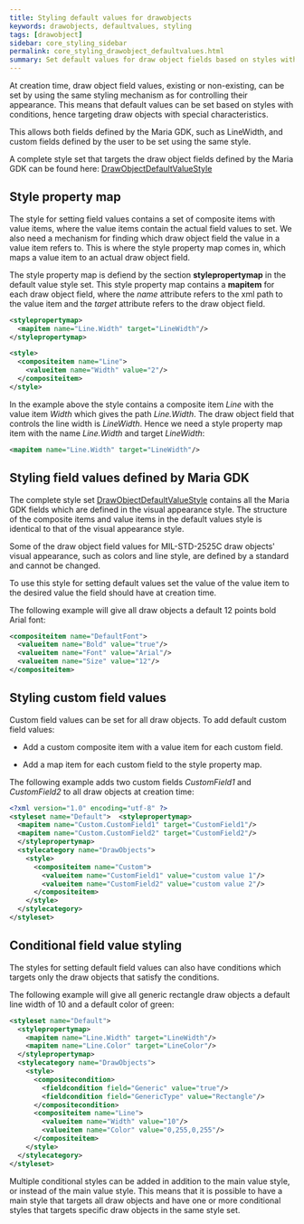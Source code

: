 ```yaml
---
title: Styling default values for drawobjects
keywords: drawobjects, defaultvalues, styling
tags: [drawobject]
sidebar: core_styling_sidebar
permalink: core_styling_drawobject_defaultvalues.html
summary: Set default values for draw object fields based on styles with conditions to target objects with special characteristics.
---
```


At creation time, draw object field values, existing or non-existing, can be set by using the same styling mechanism as for controlling their appearance. This means that default values can be set based on styles with conditions, hence targeting draw objects with special characteristics.

This allows both fields defined by the Maria GDK, such as LineWidth, and custom fields defined by the user to be set using the same style. 

A complete style set that targets the draw object fields defined by the Maria GDK can be found here: [DrawObjectDefaultValueStyle](core_styling_drawobject_defaultvalues_xml.html) 

## Style property map

The style for setting field values contains a set of composite items with value items, where the value items contain the actual field values to set. We also need a mechanism for finding which draw object field the value in a value item refers to. This is where the style property map comes in, which maps a value item to an actual draw object field.

The style property map is defiend by the section **stylepropertymap** in the default value style set. This style property map contains a **mapitem** for each draw object field, where the *name* attribute refers to the xml path to the value item and the *target* attribute refers to the draw object field.

```xml
<stylepropertymap>
  <mapitem name="Line.Width" target="LineWidth"/>
</stylepropertymap>

<style>
  <compositeitem name="Line">
    <valueitem name="Width" value="2"/>
  </compositeitem>
</style>
```

In the example above the style contains a composite item *Line* with the value item *Width* which gives the path *Line.Width*. The draw object field that controls the line width is *LineWidth*. Hence we need a style property map item with the name *Line.Width* and target *LineWidth*:

```xml
<mapitem name="Line.Width" target="LineWidth"/>
```

## Styling field values defined by Maria GDK

The complete style set [DrawObjectDefaultValueStyle](./stylingdefaultvalues/DrawObjectDefaultValueStyle.xml) contains all the Maria GDK fields which are defined in the visual appearance style. The structure of the composite items and value items in the default values style is identical to that of the visual appearance style. 

Some of the draw object field values for MIL-STD-2525C draw objects' visual appearance, such as colors and line style, are defined by a standard and cannot be changed.

To use this style for setting default values set the value of the value item to the desired value the field should have at creation time.

The following example will give all draw objects a default 12 points bold Arial font:

```xml
<compositeitem name="DefaultFont">
  <valueitem name="Bold" value="true"/>
  <valueitem name="Font" value="Arial"/>
  <valueitem name="Size" value="12"/>
</compositeitem>
```

## Styling custom field values

Custom field values can be set for all draw objects. To add default custom field values:


*  Add a custom composite item with a value item for each custom field.

*  Add a map item for each custom field to the style property map.

The following example adds two custom fields *CustomField1* and *CustomField2* to all draw objects at creation time:

```xml
<?xml version="1.0" encoding="utf-8" ?>
<styleset name="Default">  <stylepropertymap>
  <mapitem name="Custom.CustomField1" target="CustomField1"/>
  <mapitem name="Custom.CustomField2" target="CustomField2"/>
  </stylepropertymap>
  <stylecategory name="DrawObjects">
    <style>
      <compositeitem name="Custom">
        <valueitem name="CustomField1" value="custom value 1"/>
        <valueitem name="CustomField2" value="custom value 2"/>
      </compositeitem>
    </style>
  </stylecategory>
</styleset>
```

## Conditional field value styling

The styles for setting default field values can also have conditions which targets only the draw objects that satisfy the conditions.

The following example will give all generic rectangle draw objects a default line width of 10 and a default color of green:

```xml
<styleset name="Default">
  <stylepropertymap>
    <mapitem name="Line.Width" target="LineWidth"/>
    <mapitem name="Line.Color" target="LineColor"/>
  </stylepropertymap>
  <stylecategory name="DrawObjects">
    <style>
      <compositecondition>
        <fieldcondition field="Generic" value="true"/>
        <fieldcondition field="GenericType" value="Rectangle"/>
      </compositecondition>
      <compositeitem name="Line">
        <valueitem name="Width" value="10"/>
        <valueitem name="Color" value="0,255,0,255"/>
      </compositeitem>
    </style>
  </stylecategory>
</styleset>
```

Multiple conditional styles can be added in addition to the main value style, or instead of the main value style. This means that it is possible to have a main style that targets all draw objects and have one or more conditional styles that targets specific draw objects in the same style set.
